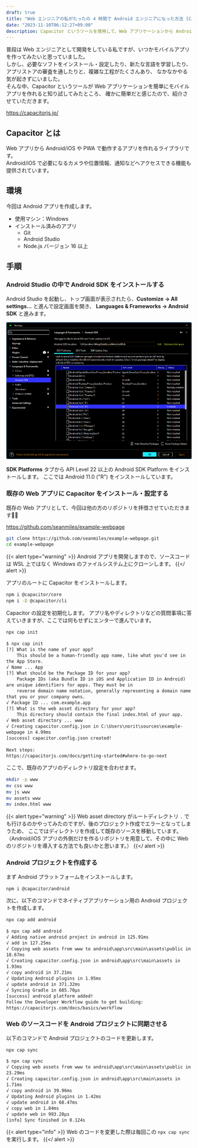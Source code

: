 ```yaml
---
draft: true
title: "Web エンジニアの私がたったの 4 時間で Android エンジニアになった方法 [Capacitor]"
date: "2023-11-10T06:12:27+09:00"
description: Capacitor というツールを使用して、Web アプリケーションから Android/iOS アプリを作成することができます。
---
```


普段は Web エンジニアとして開発をしている私ですが、いつかモバイルアプリを作ってみたいと思っていました。  
しかし、必要なソフトをインストール・設定したり、新たな言語を学習したり、アプリストアの審査を通したりと、複雑な工程がたくさんあり、
なかなかやる気が起きずにいました。  
そんな中、Capacitor というツールが Web アプリケーションを簡単にモバイルアプリを作れると知り試してみたところ、
確かに簡単だと感じたので、紹介させていただきます。

https://capacitorjs.jp/

## Capacitor とは

Web アプリから Android/iOS や PWA で動作するアプリを作れるライブラリです。  
Android/iOS で必要になるカメラや位置情報、通知などへアクセスできる機能も提供されています。

## 環境

今回は Android アプリを作成します。

- 使用マシン：Windows
- インストール済みのアプリ
  - Git
  - Android Studio
  - Node.js バージョン 16 以上

## 手順

### Android Studio の中で Android SDK をインストールする

Android Studio を起動し、トップ画面が表示されたら、**Customize -> All settings...** と進んで設定画面を開き、
**Languages & Frameworks -> Android SDK** と進みます。

![install-android-sdk.png](install-android-sdk.png)

**SDK Platforms** タブから API Level 22 以上の Android SDK Platform をインストールします。
ここでは Android 11.0 ("R") をインストールしています。

### 既存の Web アプリに Capacitor をインストール・設定する

既存の Web アプリとして、今回は他の方のリポジトリを拝借させていただきます🙇‍♂️

https://github.com/seanmiles/example-webpage

```bash
git clone https://github.com/seanmiles/example-webpage.git
cd example-webpage
```

{{< alert type="warning" >}}
Android アプリを開発しますので、ソースコードは WSL 上ではなく Windows のファイルシステム上にクローンします。
{{</ alert >}}

アプリのルートに Capacitor をインストールします。

```bash
npm i @capacitor/core
npm i -D @capacitor/cli
```

Capacitor の設定を初期化します。
アプリ名やディレクトリなどの質問事項に答えていきますが、ここでは何もせずにエンターで進んでいます。

```bash
npx cap init
```

```text
$ npx cap init
[?] What is the name of your app?
    This should be a human-friendly app name, like what you'd see in the App Store.
√ Name ... App
[?] What should be the Package ID for your app?
    Package IDs (aka Bundle ID in iOS and Application ID in Android) are unique identifiers for apps. They must be in
    reverse domain name notation, generally representing a domain name that you or your company owns.
√ Package ID ... com.example.app
[?] What is the web asset directory for your app?
    This directory should contain the final index.html of your app.
√ Web asset directory ... www
√ Creating capacitor.config.json in C:\Users\norit\sources\example-webpage in 4.99ms
[success] capacitor.config.json created!

Next steps:
https://capacitorjs.com/docs/getting-started#where-to-go-next
```

ここで、既存のアプリのディレクトリ設定を合わせます。

```bash
mkdir -p www
mv css www
mv js www
mv assets www
mv index.html www
```

{{< alert type="warning" >}}
Web asset directory がルートディレクトリ `.` でも行けるのかやってみたのですが、後のプロジェクト作成でエラーとなってしまうため、
ここではディレクトリを作成して既存のソースを移動しています。  
（Android/iOS アプリの外側だけを作るリポジトリを用意して、その中に Web のリポジトリを導入する方法でも良いかと思います。）
{{</ alert >}}

### Android プロジェクトを作成する

まず Android プラットフォームをインストールします。

```bash
npm i @capacitor/android
```

次に、以下のコマンドでネイティブアプリケーション用の Android プロジェクトを作成します。

```bash
npx cap add android
```

```text
$ npx cap add android
√ Adding native android project in android in 125.91ms
√ add in 127.25ms
√ Copying web assets from www to android\app\src\main\assets\public in 18.67ms
√ Creating capacitor.config.json in android\app\src\main\assets in 1.93ms
√ copy android in 37.21ms
√ Updating Android plugins in 1.95ms
√ update android in 371.32ms
√ Syncing Gradle in 685.70μs
[success] android platform added!
Follow the Developer Workflow guide to get building:
https://capacitorjs.com/docs/basics/workflow
```

### Web のソースコードを Android プロジェクトに同期させる

以下のコマンドで Android プロジェクトのコードを更新します。

```bash
npx cap sync
```

```text
$ npx cap sync
√ Copying web assets from www to android\app\src\main\assets\public in 23.29ms
√ Creating capacitor.config.json in android\app\src\main\assets in 1.71ms
√ copy android in 39.96ms
√ Updating Android plugins in 1.42ms
√ update android in 68.47ms
√ copy web in 1.84ms
√ update web in 993.20μs
[info] Sync finished in 0.124s
```

{{< alert type="info" >}}
Web のコードを変更した際は毎回この `npx cap sync` を実行します。
{{</ alert >}}
